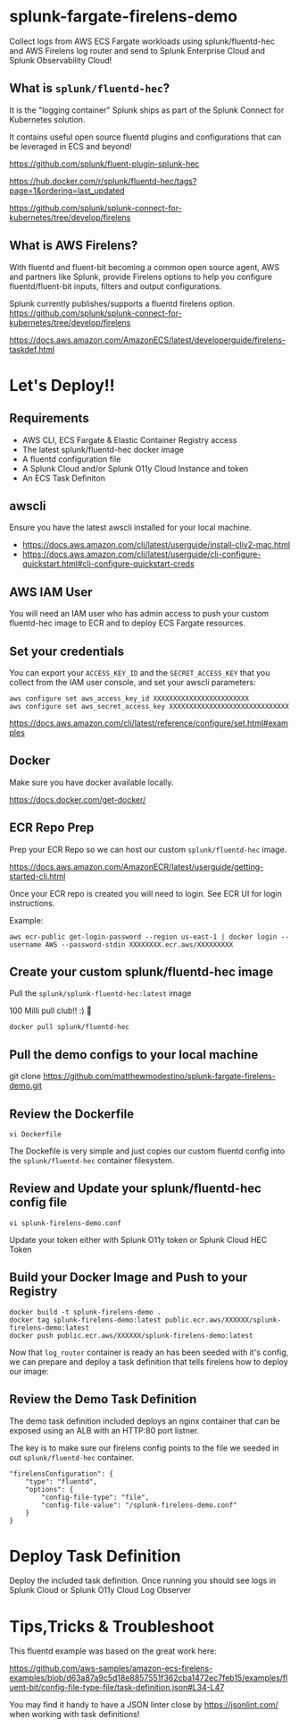 # splunk-fargate-firelens-demo

Collect logs from AWS ECS Fargate workloads using splunk/fluentd-hec and AWS Firelens log router and send to Splunk Enterprise Cloud and Splunk Observability Cloud!

## What is `splunk/fluentd-hec`?

It is the "logging container" Splunk ships as part of the Splunk Connect for Kubernetes solution. 

It contains useful open source fluentd plugins and configurations that can be leveraged in ECS and beyond!

https://github.com/splunk/fluent-plugin-splunk-hec

https://hub.docker.com/r/splunk/fluentd-hec/tags?page=1&ordering=last_updated

https://github.com/splunk/splunk-connect-for-kubernetes/tree/develop/firelens

## What is AWS Firelens?

With fluentd and fluent-bit becoming a common open source agent, AWS and partners like Splunk, provide Firelens options to help you configure fluentd/fluent-bit inputs, filters and output configurations.

Splunk currently publishes/supports a fluentd firelens option. https://github.com/splunk/splunk-connect-for-kubernetes/tree/develop/firelens

https://docs.aws.amazon.com/AmazonECS/latest/developerguide/firelens-taskdef.html 

# Let's Deploy!!

## Requirements

  - AWS CLI, ECS Fargate & Elastic Container Registry access
  - The latest splunk/fluentd-hec docker image
  - A fluentd configuration file
  - A Splunk Cloud and/or Splunk O11y Cloud Instance and token 
  - An ECS Task Definiton

## awscli

Ensure you have the latest awscli installed for your local machine.

- https://docs.aws.amazon.com/cli/latest/userguide/install-cliv2-mac.html
- https://docs.aws.amazon.com/cli/latest/userguide/cli-configure-quickstart.html#cli-configure-quickstart-creds

## AWS IAM User

You will need an IAM user who has admin access to push your custom fluentd-hec image to ECR and to deploy ECS Fargate resources.  

## Set your credentials

You can export your `ACCESS_KEY_ID` and the `SECRET_ACCESS_KEY` that you collect from the IAM user console, and set your awscli parameters:

```
aws configure set aws_access_key_id XXXXXXXXXXXXXXXXXXXXXXXX
aws configure set aws_secret_access_key XXXXXXXXXXXXXXXXXXXXXXXXXXXXXX
```

https://docs.aws.amazon.com/cli/latest/reference/configure/set.html#examples

## Docker

Make sure you have docker available locally.

https://docs.docker.com/get-docker/
 
## ECR Repo Prep

Prep your ECR Repo so we can host our custom `splunk/fluentd-hec` image.

https://docs.aws.amazon.com/AmazonECR/latest/userguide/getting-started-cli.html

Once your ECR repo is created you will need to login. See ECR UI for login instructions.

Example:

`aws ecr-public get-login-password --region us-east-1 | docker login --username AWS --password-stdin XXXXXXXX.ecr.aws/XXXXXXXXX`

## Create your custom splunk/fluentd-hec image

Pull the `splunk/splunk-fluentd-hec:latest` image 

100 Milli pull club!! :) 🎉 

`docker pull splunk/fluentd-hec`

## Pull the demo configs to your local machine

git clone https://github.com/matthewmodestino/splunk-fargate-firelens-demo.git

## Review the Dockerfile

`vi Dockerfile`

The Dockefile is very simple and just copies our custom fluentd config into the `splunk/fluentd-hec` container filesystem.

## Review and Update your splunk/fluentd-hec config file

`vi splunk-firelens-demo.conf`

Update your token either with Splunk O11y token or Splunk Cloud HEC Token

## Build your Docker Image and Push to your Registry

```
docker build -t splunk-firelens-demo .
docker tag splunk-firelens-demo:latest public.ecr.aws/XXXXXX/splunk-firelens-demo:latest
docker push public.ecr.aws/XXXXXX/splunk-firelens-demo:latest

```

Now that `log_router` container is ready an has been seeded with it's config, we can prepare and deploy a task definition that tells firelens how to deploy our image:  

## Review the Demo Task Definition

The demo task definition included deploys an nginx container that can be exposed using an ALB with an HTTP:80 port listner. 

The key is to make sure our firelens config points to the file we seeded in out `splunk/fluentd-hec` container. 

```
"firelensConfiguration": {
    "type": "fluentd",
    "options": {
        "config-file-type": "file",
        "config-file-value": "/splunk-firelens-demo.conf"
    }
}
```

# Deploy Task Definition

Deploy the included task definition. Once running you should see logs in Splunk Cloud or Splunk O11y Cloud Log Observer

# Tips,Tricks & Troubleshoot

This fluentd example was based on the great work here:

https://github.com/aws-samples/amazon-ecs-firelens-examples/blob/d63a87a9c5d18e8857551f362cba1472ec7feb15/examples/fluent-bit/config-file-type-file/task-definition.json#L34-L47

You may find it handy to have a JSON linter close by https://jsonlint.com/ when working with task definitions!
